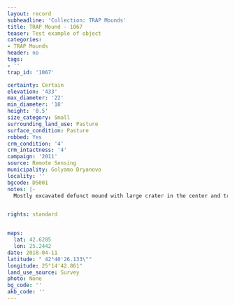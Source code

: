 ```yaml
---
layout: record
subheadline: 'Collection: TRAP Mounds'
title: TRAP Mound - 1067
teaser: Test example of object
categories:
- TRAP Mounds
header: no
tags:
- ''
trap_id: '1067'

certainty: Certain
elevation: '433'
max_diameter: '22'
min_diameter: '18'
height: '0.5'
size_category: Small
surrounding_land_use: Pasture
surface_condition: Pasture
robbed: Yes
crm_condition: '4'
crm_intactness: '4'
campaign: '2011'
source: Remote Sensing
municipality: Golyamo Dryanovo
locality: ''
bgcode: DS001
notes: |-
  Mostly excavated defunct mound with large crater in the center and trench to the SW; large stone blocks (unworked) in trench; no ancient material visible.


rights: standard


maps:
  lat: 42.6285
  lon: 25.2442
date: 2018-04-11
latitude: " 42°40'26.133\""
longitude: 25°14'42.861"
land_use_source: Survey
photo: None
bg_code: ''
akb_code: ''
---
```

